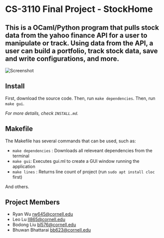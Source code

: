 # CS-3110 Final Project - StockHome
This is a OCaml/Python program that pulls stock data from the yahoo finance API for a user to manipulate or track. Using data from the API, a user can build a portfolio, track stock data, save and write configurations, and more. 
-----------------------------------
![Screenshot](https://media.github.coecis.cornell.edu/user/15874/files/305d40b0-78d7-404e-9523-9967292e382a)

## Install 
First, download the source code. 
Then, run `make dependencies`. 
Then, run `make gui`. 

*For more details, check `INSTALL.md`.*

## Makefile
The Makefile has several commands that can be used, such as:

- `make dependencies` : Downloads all releveant dependencies from the terminal
- `make gui`: Executes gui.ml to create a GUI window running the application
- `make lines` : Returns line count of project (run `sudo apt install cloc` first)

And others.

## Project Members 
- Ryan Wu rw645@cornell.edu 
- Leo Lu ll865@cornell.edu 
- Bodong Liu bl576@cornell.edu 
- Bhuwan Bhattarai bb623@cornell.edu 
